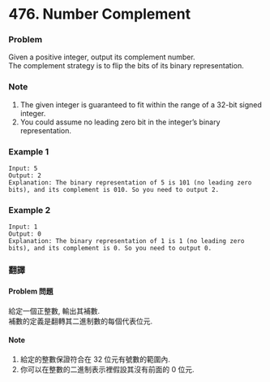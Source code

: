 # 476. Number Complement

### Problem

Given a positive integer, output its complement number.  
The complement strategy is to flip the bits of its binary representation.

### Note

1.  The given integer is guaranteed to fit within the range of a 32-bit signed integer.
2.  You could assume no leading zero bit in the integer’s binary representation.

### Example 1

```
Input: 5
Output: 2
Explanation: The binary representation of 5 is 101 (no leading zero bits), and its complement is 010. So you need to output 2.
```

### Example 2

```
Input: 1
Output: 0
Explanation: The binary representation of 1 is 1 (no leading zero bits), and its complement is 0. So you need to output 0.
```

### 翻譯

#### Problem 問題

給定一個正整數, 輸出其補數.  
補數的定義是翻轉其二進制數的每個代表位元.

#### Note

1.  給定的整數保證符合在 32 位元有號數的範圍內.
2.  你可以在整數的二進制表示裡假設其沒有前面的 0 位元.
